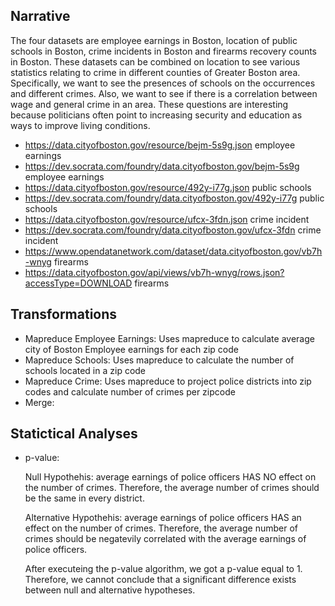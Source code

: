 Narrative
---------

The four datasets are employee earnings in Boston, location of public schools in Boston, crime incidents in Boston and firearms recovery counts in Boston. These datasets can be combined on location to see various statistics relating to crime in different counties of Greater Boston area. Specifically, we want to see the presences of schools on the occurrences and different crimes. Also, we want to see if there is a correlation between wage and general crime in an area. These questions are interesting because politicians often point to increasing security and education as ways to improve living conditions.

* https://data.cityofboston.gov/resource/bejm-5s9g.json employee earnings
 * https://dev.socrata.com/foundry/data.cityofboston.gov/bejm-5s9g employee earnings
* https://data.cityofboston.gov/resource/492y-i77g.json public schools
 * https://dev.socrata.com/foundry/data.cityofboston.gov/492y-i77g public schools
* https://data.cityofboston.gov/resource/ufcx-3fdn.json crime incident
 * https://dev.socrata.com/foundry/data.cityofboston.gov/ufcx-3fdn crime incident
* https://www.opendatanetwork.com/dataset/data.cityofboston.gov/vb7h-wnyg firearms
 * https://data.cityofboston.gov/api/views/vb7h-wnyg/rows.json?accessType=DOWNLOAD firearms

Transformations
---------

* Mapreduce Employee Earnings: Uses mapreduce to calculate average city of Boston Employee earnings for each zip code
* Mapreduce Schools: Uses mapreduce to calculate the number of schools located in a zip code
* Mapreduce Crime: Uses mapreduce to project police districts into zip codes and calculate number of crimes per zipcode
* Merge:

Statictical Analyses
---------
* p-value:

    Null Hypothehis: average earnings of police officers HAS NO effect on the number of crimes. Therefore, the average number     of crimes should be the same in every district.

    Alternative Hypothehis: average earnings of police officers HAS an effect on the number of crimes. Therefore, the average     number of crimes should be negatevily correlated with the average earnings of police officers.

    After executeing the p-value algorithm, we got a p-value equal to 1. Therefore, we cannot conclude that a significant         difference exists between null and alternative hypotheses. 
